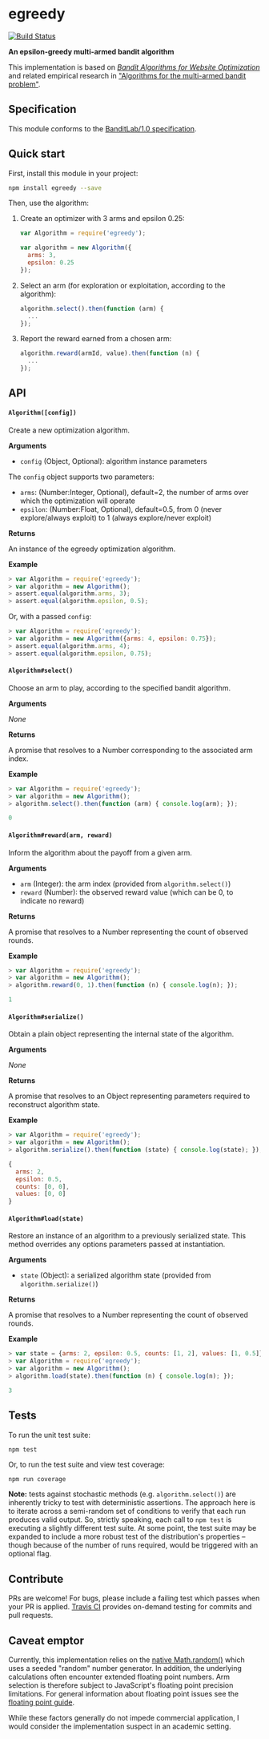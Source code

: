 egreedy
=======

[![Build Status](https://travis-ci.org/kurttheviking/egreedy.svg)](https://travis-ci.org/kurttheviking/egreedy)

**An epsilon-greedy multi-armed bandit algorithm**

This implementation is based on [<em>Bandit Algorithms for Website Optimization</em>](http://shop.oreilly.com/product/0636920027393.do) and related empirical research in ["Algorithms for the multi-armed bandit problem"](https://d2w9gswcdc2jtf.cloudfront.net/research/Algorithms+for+the+multi-armed+bandit+problem.pdf).


## Specification

This module conforms to the [BanditLab/1.0 specification](https://github.com/banditlab/spec-js/blob/master/README.md).


## Quick start

First, install this module in your project:

```sh
npm install egreedy --save
```

Then, use the algorithm:

1. Create an optimizer with 3 arms and epsilon 0.25:

    ```js
    var Algorithm = require('egreedy');

    var algorithm = new Algorithm({
      arms: 3,
      epsilon: 0.25
    });
    ```

2. Select an arm (for exploration or exploitation, according to the algorithm):

    ```js
    algorithm.select().then(function (arm) {
      ...
    });
    ```

3. Report the reward earned from a chosen arm:

    ```js
    algorithm.reward(armId, value).then(function (n) {
      ...
    });
    ```


## API

#### `Algorithm([config])`

Create a new optimization algorithm.

**Arguments**

- `config` (Object, Optional): algorithm instance parameters

The `config` object supports two parameters:

- `arms`: (Number:Integer, Optional), default=2, the number of arms over which the optimization will operate
- `epsilon`: (Number:Float, Optional), default=0.5, from 0 (never explore/always exploit) to 1 (always explore/never exploit)

**Returns**

An instance of the egreedy optimization algorithm.

**Example**

```js
> var Algorithm = require('egreedy');
> var algorithm = new Algorithm();
> assert.equal(algorithm.arms, 3);
> assert.equal(algorithm.epsilon, 0.5);
```

Or, with a passed `config`:

```js
> var Algorithm = require('egreedy');
> var algorithm = new Algorithm({arms: 4, epsilon: 0.75});
> assert.equal(algorithm.arms, 4);
> assert.equal(algorithm.epsilon, 0.75);
```

#### `Algorithm#select()`

Choose an arm to play, according to the specified bandit algorithm.

**Arguments**

_None_

**Returns**

A promise that resolves to a Number corresponding to the associated arm index.

**Example**

```js
> var Algorithm = require('egreedy');
> var algorithm = new Algorithm();
> algorithm.select().then(function (arm) { console.log(arm); });

0
```

#### `Algorithm#reward(arm, reward)`

Inform the algorithm about the payoff from a given arm.

**Arguments**

- `arm` (Integer): the arm index (provided from `algorithm.select()`)
- `reward` (Number): the observed reward value (which can be 0, to indicate no reward)

**Returns**

A promise that resolves to a Number representing the count of observed rounds.

**Example**

```js
> var Algorithm = require('egreedy');
> var algorithm = new Algorithm();
> algorithm.reward(0, 1).then(function (n) { console.log(n); });

1
```

#### `Algorithm#serialize()`

Obtain a plain object representing the internal state of the algorithm.

**Arguments**

_None_

**Returns**

A promise that resolves to an Object representing parameters required to reconstruct algorithm state.

**Example**

```js
> var Algorithm = require('egreedy');
> var algorithm = new Algorithm();
> algorithm.serialize().then(function (state) { console.log(state); });

{
  arms: 2,
  epsilon: 0.5,
  counts: [0, 0],
  values: [0, 0]
}
```

#### `Algorithm#load(state)`

Restore an instance of an algorithm to a previously serialized state. This method overrides any options parameters passed at instantiation.

**Arguments**

- `state` (Object): a serialized algorithm state (provided from `algorithm.serialize()`)

**Returns**

A promise that resolves to a Number representing the count of observed rounds.

**Example**

```js
> var state = {arms: 2, epsilon: 0.5, counts: [1, 2], values: [1, 0.5]};
> var Algorithm = require('egreedy');
> var algorithm = new Algorithm();
> algorithm.load(state).then(function (n) { console.log(n); });

3
```


## Tests

To run the unit test suite:

```
npm test
```

Or, to run the test suite and view test coverage:

```sh
npm run coverage
```

**Note:** tests against stochastic methods (e.g. `algorithm.select()`) are inherently tricky to test with deterministic assertions. The approach here is to iterate across a semi-random set of conditions to verify that each run produces valid output. So, strictly speaking, each call to `npm test` is executing a slightly different test suite. At some point, the test suite may be expanded to include a more robust test of the distribution's properties &ndash; though because of the number of runs required, would be triggered with an optional flag.


## Contribute

PRs are welcome! For bugs, please include a failing test which passes when your PR is applied. [Travis CI](https://travis-ci.org/kurttheviking/egreedy) provides on-demand testing for commits and pull requests.


## Caveat emptor

Currently, this implementation relies on the [native Math.random()](https://developer.mozilla.org/en-US/docs/Web/JavaScript/Reference/Global_Objects/Math/random) which uses a seeded "random" number generator. In addition, the underlying calculations often encounter extended floating point numbers. Arm selection is therefore subject to JavaScript's floating point precision limitations. For general information about floating point issues see the [floating point guide](http://floating-point-gui.de).

While these factors generally do not impede commercial application, I would consider the implementation suspect in an academic setting.
